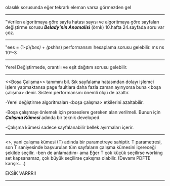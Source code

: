 olasılık sorusunda eğer tekrarlı eleman varsa görmezden gel 

------------------------------------------------------------------------------------------------
"Verilen algoritmaya göre sayfa hatası sayısı ve 
algoritmaya göre sayfaları değiştirme sorusu 
***Belady’nin Anomalisi*** 
(örnk) 10.hafta 24.sayfada soru var çöz.

------------------------------------------------------------------------------------------------
"ees = (1-p)*(bes) + (p*shhs) performansını hesaplama sorusu gelebilir. ms ns 10^-3

------------------------------------------------------------------------------------------------
Yerel Değiştirmede, orantılı ve eşit dağıtım sorusu gelebilir.

------------------------------------------------------------------------------------------------
<<Boşa Çalışma>> tanımını bil. Sık sayfalama hatasından dolayı işlemci 
işlem yapmaktansa page faultlara daha fazla zaman ayırıyorsa buna
<boşa çalışma> denir. Sistem performansını önemli ölçü de azaltır.

-Yerel değiştirme algoritmaları <boşa çalışma>
etkilerini azaltabilir.

-Boşa çalışmayı önlemek için proseslere gereken alan verilmeli.
Bunun için ***Çalışma Kümesi*** adında bir teknik developed.

-Çalışma kümesi sadece sayfalanabilir bellek ayırmaları içerir.

------------------------------------------------------------------------------------------------
<<Working Set>>, yani çalışma kümesi (T) adında bir parametreye sahiptir. 
T parametresi, son T saniyesinde başvurulan tüm sayfaların çalışma kümesini 
içereceği şekilde seçilir. -ben de anlamadım- ama Eğer T çok küçük seçilirse
working set kapsanamaz, çok büyük seçilirse çakışma olabilir. (Devamı PDFTE karışık....)
  
  EKSİK VARRR!!
  
------------------------------------------------------------------------------------------------
  

